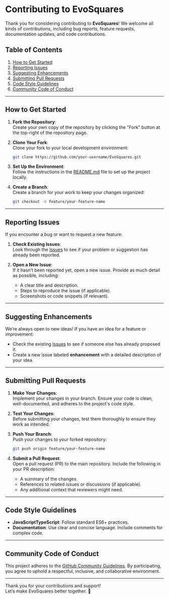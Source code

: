 # Contributing to EvoSquares

Thank you for considering contributing to **EvoSquares**! We welcome all kinds of contributions, including bug reports, feature requests, documentation updates, and code contributions.

## Table of Contents

1. [How to Get Started](#how-to-get-started)
2. [Reporting Issues](#reporting-issues)
3. [Suggesting Enhancements](#suggesting-enhancements)
4. [Submitting Pull Requests](#submitting-pull-requests)
5. [Code Style Guidelines](#code-style-guidelines)
6. [Community Code of Conduct](#community-code-of-conduct)

---

## How to Get Started

1. **Fork the Repository**:  
   Create your own copy of the repository by clicking the "Fork" button at the top-right of the repository page.

2. **Clone Your Fork**:  
   Clone your fork to your local development environment:  
   ```bash
   git clone https://github.com/your-username/EvoSquares.git
   ```

3. **Set Up the Environment**:  
   Follow the instructions in the [README.md](README.md) file to set up the project locally.

4. **Create a Branch**:  
   Create a branch for your work to keep your changes organized:  
   ```bash
   git checkout -b feature/your-feature-name
   ```

---

## Reporting Issues

If you encounter a bug or want to request a new feature:

1. **Check Existing Issues**:  
   Look through the [Issues](../../issues) to see if your problem or suggestion has already been reported.

2. **Open a New Issue**:  
   If it hasn’t been reported yet, open a new issue. Provide as much detail as possible, including:
   - A clear title and description.
   - Steps to reproduce the issue (if applicable).
   - Screenshots or code snippets (if relevant).

---

## Suggesting Enhancements

We’re always open to new ideas! If you have an idea for a feature or improvement:
- Check the existing [Issues](../../issues)  to see if someone else has already proposed it.
- Create a new issue labeled **enhancement** with a detailed description of your idea.

---

## Submitting Pull Requests

1. **Make Your Changes**:  
   Implement your changes in your branch. Ensure your code is clean, well-documented, and adheres to the project's code style.

2. **Test Your Changes**:  
   Before submitting your changes, test them thoroughly to ensure they work as intended.

3. **Push Your Branch**:  
   Push your changes to your forked repository:  
   ```bash
   git push origin feature/your-feature-name
   ```

4. **Submit a Pull Request**:  
   Open a pull request (PR) to the main repository. Include the following in your PR description:
   - A summary of the changes.
   - References to related issues or discussions (if applicable).
   - Any additional context that reviewers might need.

---

## Code Style Guidelines

- **JavaScriptTypeScript**: Follow standard ES6+ practices.
- **Documentation**: Use clear and concise language. Include comments for complex code.

---

## Community Code of Conduct

This project adheres to the [GitHub Community Guidelines](https://docs.github.com/en/site-policy/github-terms/github-community-guidelines). By participating, you agree to uphold a respectful, inclusive, and collaborative environment.

---

Thank you for your contributions and support!  
Let’s make EvoSquares better together. 🎉
